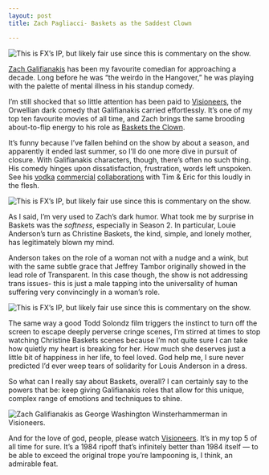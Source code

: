 ```yaml
---
layout: post
title: Zach Pagliacci- Baskets as the Saddest Clown

---
```


<img src="{{ site.baseurl }}assets/imgs/zach1.jpeg" alt="This is FX’s IP, but likely fair use since this is commentary on the show." class="img-responsive">

[Zach Galifianakis](https://www.youtube.com/watch?v=Gwqc5t7OcLU) has been my favourite comedian for approaching a decade. Long before he was “the weirdo in the Hangover,” he was playing with the palette of mental illness in his standup comedy.

I’m still shocked that so little attention has been paid to [Visioneers](https://www.youtube.com/watch?v=sM480nMeTVw), the Orwellian dark comedy that Galifianakis carried effortlessly. It’s one of my top ten favourite movies of all time, and Zach brings the same brooding about-to-flip energy to his role as [Baskets the Clown](https://en.wikipedia.org/wiki/Baskets_(TV_series)).

It’s funny because I’ve fallen behind on the show by about a season, and apparently it ended last summer, so I’ll do one more dive in pursuit of closure. With Galifianakis characters, though, there’s often no such thing. His comedy hinges upon dissatisfaction, frustration, words left unspoken. See his [vodka](https://www.youtube.com/watch?v=5p0QtJMKt1s) [commercial](https://www.youtube.com/watch?v=3EQcvKCFFW4) [collaborations](https://www.youtube.com/watch?v=Nx6LAT-FqxU) with Tim & Eric for this loudly in the flesh.


<img src="{{ site.baseurl }}assets/imgs/zach2.jpeg" alt="This is FX’s IP, but likely fair use since this is commentary on the show." class="img-responsive">

As I said, I’m very used to Zach’s dark humor. What took me by surprise in Baskets was the *softness*, especially in Season 2. In particular, Louie Anderson’s turn as Christine Baskets, the kind, simple, and lonely mother, has legitimately blown my mind.

Anderson takes on the role of a woman not with a nudge and a wink, but with the same subtle grace that Jeffrey Tambor originally showed in the lead role of Transparent. In this case though, the show is not addressing trans issues- this is just a male tapping into the universality of human suffering very convincingly in a woman’s role.


<img src="{{ site.baseurl }}assets/imgs/zach3.jpeg" alt="This is FX’s IP, but likely fair use since this is commentary on the show." class="img-responsive">

The same way a good Todd Solondz film triggers the instinct to turn off the screen to escape deeply perverse cringe scenes, I’m stirred at times to stop watching Christine Baskets scenes because I’m not quite sure I can take how quietly my heart is breaking for her. How much she deserves just a little bit of happiness in her life, to feel loved. God help me, I sure never predicted I’d ever weep tears of solidarity for Louis Anderson in a dress.

So what can I really say about Baskets, overall? I can certainly say to the powers that be: keep giving Galifianakis roles that allow for this unique, complex range of emotions and techniques to shine.


<img src="{{ site.baseurl }}assets/imgs/zach4.jpeg" alt="Zach Galifianakis as George Washington Winsterhammerman in Visioneers." class="img-responsive">

And for the love of god, people, please watch [Visioneers](https://vimeo.com/ondemand/78358). It’s in my top 5 of all time for sure. It’s a 1984 ripoff that’s infinitely better than 1984 itself — to be able to exceed the original trope you’re lampooning is, I think, an admirable feat.